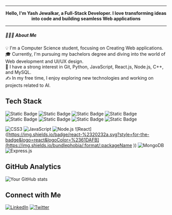 

<div align="center">
  <hr>
  <strong>Hello, I'm Yash Jewalkar, a Full-Stack Developer. I love transforming ideas into code and building seamless Web applications
</strong>
  <hr>
</div>

<div>
  <h5 font-size="16px">👨🏻‍💻 About Me
</h5>

</div>

💡 I'm a Computer Science student, focusing on Creating Web applications.</br>
🎓 Currently, I'm pursuing my bachelors degree and diving into the world of Web development and UI/UX design.</br>
🌱 I have a strong interest in Git, Python, JavaScript, React.js, Node.js, C++, and MySQL.</br>
✍️ In my free time, I enjoy exploring new technologies and working on projects related to AI.</br>

## Tech Stack
![Static Badge](https://img.shields.io/badge/HTML-rgb(23%2C36%2C48)?logo=html5)
![Static Badge](https://img.shields.io/badge/JavaScript-rgb(23%2C36%2C48)?logo=javascript)
![Static Badge](https://img.shields.io/badge/Django-rgb(23%2C36%2C48)?logo=django)
![Static Badge](https://img.shields.io/badge/CSS-rgb(23%2C36%2C48)?logo=CSS3django&logoColor=blue)
![Static Badge](https://img.shields.io/badge/React-rgb(23%2C36%2C48)?logo=react)
![Static Badge](https://img.shields.io/badge/Node.js-rgb(23%2C36%2C48)?logo=node.js)
![Static Badge](https://img.shields.io/badge/MySQL-rgb(23%2C36%2C48)?logo=mysql)
![Static Badge](https://img.shields.io/badge/Python-rgb(23%2C36%2C48)?logo=python&logoColor=blue-yellow)




![CSS3](https://img.shields.io/badge/css3-%231572B6.svg?style=for-the-badge&logo=css3&logoColor=white)
![JavaScript](https://img.shields.io/badge/javascript-%23F7DF1E.svg?style=for-the-badge&logo=javascript&logoColor=black)
![Node.js](https://img.shields.io/badge/node.js-%2343853D.svg?style=for-the-badge&logo=node.js&logoColor=white)
![React]([https://img.shields.io/badge/react-%2320232a.svg?style=for-the-badge&logo=react&logoColor=%2361DAFB](https://img.shields.io/bundlephobia/:format/:packageName
))
![MongoDB](https://img.shields.io/badge/mongodb-%234ea94b.svg?style=for-the-badge&logo=mongodb&logoColor=white)
![Express.js](https://img.shields.io/badge/express.js-%23404d59.svg?style=for-the-badge&logo=express&logoColor=%2361DAFB)

## GitHub Analytics

![Your GitHub stats](https://github-readme-stats.vercel.app/api?username=yourusername&show_icons=true&theme=radical)

## Connect with Me

[![LinkedIn](https://img.shields.io/badge/LinkedIn-%230077B5.svg?style=for-the-badge&logo=linkedin&logoColor=white)](https://linkedin.com/in/yourlinkedin)
[![Twitter](https://img.shields.io/badge/twitter-%231DA1F2.svg?style=for-the-badge&logo=twitter&logoColor=white)](https://twitter.com/yourtwitter)
